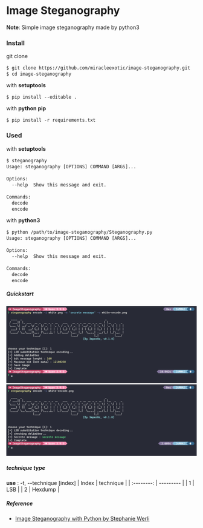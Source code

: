 # Image Steganography
**Note**: Simple image steganography made by python3

### Install
git clone
```console
$ git clone https://github.com/miracleexotic/image-steganography.git
$ cd image-steganography
```

with **setuptools**
```console
$ pip install --editable .
```

with **python pip**
```console
$ pip install -r requirements.txt
```

### Used
with **setuptools**
```console
$ steganography
Usage: steganography [OPTIONS] COMMAND [ARGS]...

Options:
  --help  Show this message and exit.

Commands:
  decode
  encode
```

with **python3**
```console
$ python /path/to/image-steganography/Steganography.py
Usage: steganography [OPTIONS] COMMAND [ARGS]...

Options:
  --help  Show this message and exit.

Commands:
  decode
  encode
```
##### Quickstart
![Image Steganography encode with secrete message](/assets/images/encode_t1.png "Encode")
![Image Steganography decode](/assets/images/decode_t1.png "Decode")

##### technique type 
**use** : -t, --technique [index]
| Index      | technique |
| :--------: | --------- |
| 1          | LSB       |
| 2          | Hexdump   |


##### Reference
- [Image Steganography with Python by Stephanie Werli](https://medium.com/@stephanie.werli/image-steganography-with-python-83381475da57 "Image Steganography")
